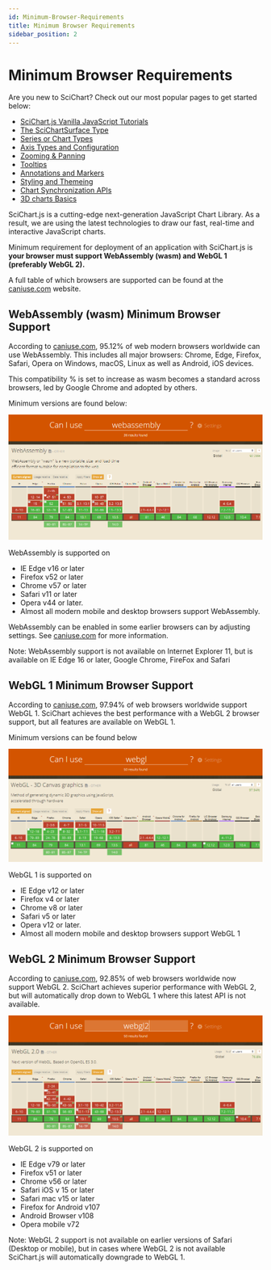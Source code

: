 ```yaml
---
id: Minimum-Browser-Requirements
title: Minimum Browser Requirements
sidebar_position: 2
---
```


# Minimum Browser Requirements

Are you new to SciChart? Check out our most popular pages to get started
below:

- [SciChart.js Vanilla JavaScript Tutorials](/docs/get-started/tutorials-js/setting-up-npm-project-with-scichart-js/README.md)   
- [The SciChartSurface Type](/docs/2d-charts/surface/scichart-surface-type/README.md)               
- [Series or Chart Types](/docs/2d-charts/chart-types/renderable-series-api-overview/README.md)
- [Axis Types and Configuration](/docs/2d-charts/axis-api/axis-api-overview/README.md)
- [Zooming & Panning](/docs/2d-charts/chart-modifier-api/zooming-and-panning/zoom-pan-modifier/README.md)
- [Tooltips](/docs/2d-charts/chart-modifier-api/rollover-modifier/README.md)
- [Annotations and Markers](/docs/2d-charts/annotations-api/annotations-api-overview/README.md)
- [Styling and Themeing](/docs/2d-charts/styling-and-theming/theme-manager-api/README.md)
- [Chart Synchronization APIs](/docs/2d-charts/chart-synchronization-api/synchronizing-multiple-charts/README.md)
- [3D charts Basics](/docs/3d-charts/scichart-3d-basics/scichart-3d-basics-overview/README.md) 


SciChart.js is a cutting-edge next-generation JavaScript Chart Library.
As a result, we are using the latest technologies to draw our fast,
real-time and interactive JavaScript charts.

Minimum requirement for deployment of an application with SciChart.js is
**your browser must support WebAssembly (wasm) and WebGL 1 (preferably
WebGL 2).**

A full table of which browsers are supported can be found at
the [caniuse.com](https://caniuse.com/) website.

## WebAssembly (wasm) Minimum Browser Support

According
to [caniuse.com](https://caniuse.com/#search=webassembly),
95.12% of web modern browsers worldwide can use WebAssembly. This
includes all major browsers: Chrome, Edge, Firefox, Safari, Opera on
Windows, macOS, Linux as well as Android, iOS devices.

This compatibility % is set to increase as wasm becomes a standard
across browsers, led by Google Chrome and adopted by others.

Minimum versions are found below:

[![WebAssembly (wasm) Minimum Browser Support](images/can-i-use-wasm.png)](https://caniuse.com/#search=webassembly)

WebAssembly is supported on

- IE Edge v16 or later
- Firefox v52 or later
- Chrome v57 or later
- Safari v11 or later
- Opera v44 or later.
- Almost all modern mobile and desktop browsers support WebAssembly.

WebAssembly can be enabled in some earlier browsers can by adjusting
settings.
See [caniuse.com](https://caniuse.com/#search=webassembly)
for more information.

Note: WebAssembly support is not available on Internet Explorer 11, but
is available on IE Edge 16 or later, Google Chrome, FireFox and Safari

## WebGL 1 Minimum Browser Support

According
to [caniuse.com](https://caniuse.com/#search=webgl),
97.94% of web browsers worldwide support WebGL 1. SciChart achieves the
best performance with a WebGL 2 browser support, but all features are
available on WebGL 1.

Minimum versions can be found below

[![WebGL 1 Minimum Browser Support](images/can-i-use-webgl1.png)](https://caniuse.com/#search=webgl)

WebGL 1 is supported on

- IE Edge v12 or later
- Firefox v4 or later
- Chrome v8 or later
- Safari v5 or later
- Opera v12 or later.
- Almost all modern mobile and desktop browsers support WebGL 1


## WebGL 2 Minimum Browser Support

According
to [caniuse.com](https://caniuse.com/#search=webgl),
92.85% of web browsers worldwide now support WebGL 2. SciChart achieves
superior performance with WebGL 2, but will automatically drop down to
WebGL 1 where this latest API is not available.

 

[![WebGL 2 Minimum Browser Support](images/can-i-use-webgl2.png)](https://caniuse.com/#search=webgl2)

WebGL 2 is supported on

- IE Edge v79 or later
- Firefox v51 or later
- Chrome v56 or later
- Safari iOS v 15 or later
- Safari mac v15 or later
- Firefox for Android v107
- Android Browser v108
- Opera mobile v72



Note: WebGL 2 support is not available on earlier versions of Safari
(Desktop or mobile), but in cases where WebGL 2 is not available
SciChart.js will automatically downgrade to WebGL 1.


 


 

 
